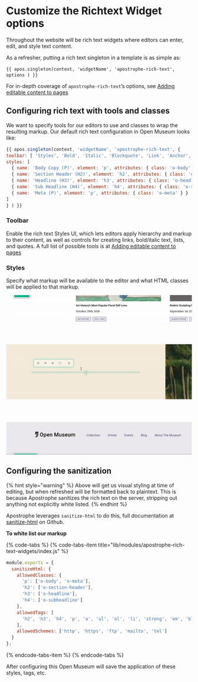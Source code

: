 # Customize the Richtext Widget options

Throughout the website will be rich text widgets where editors can enter, edit, and style text content.

 As a refresher, putting a rich text singleton in a template is as simple as:

```markup
{{ apos.singleton(context, 'widgetName', 'apostrophe-rich-text', options ) }}
```

For in-depth coverage of `apostrophe-rich-text`’s options, see [Adding editable content to pages](https://docs.apostrophecms.org/apostrophe/tutorials/getting-started/adding-editable-content-to-pages#apostrophe-rich-text)

## Configuring rich text with tools and classes

We want to specify tools for our editors to use and classes to wrap the resulting markup. Our default rich text configuration in Open Museum looks like:

```javascript
{{ apos.singleton(context, 'widgetName', 'apostrophe-rich-text', {
toolbar: [ 'Styles', 'Bold', 'Italic', 'Blockquote', 'Link', 'Anchor', 'Unlink', 'NumberedList', 'BulletedList' ],
styles: [
  { name: 'Body Copy (P)', element: 'p', attributes: { class: 'o-body' } },
  { name: 'Section Header (H2)', element: 'h2', attributes: { class: 'o-section-header' } },
  { name: 'Headline (H3)', element: 'h3', attributes: { class: 'o-headline' } },
  { name: 'Sub Headline (H4)', element: 'h4', attributes: { class: 'o-subheadline' } },
  { name: 'Meta (P)', element: 'p', attributes: { class: 'o-meta' } }
]
} ) }}
```

### Toolbar

Enable the rich text Styles UI, which lets editors apply hierarchy and markup to their content, as well as controls for creating links, bold/italic text, lists, and quotes. A full list of possible tools is at [Adding editable content to pages](https://docs.apostrophecms.org/apostrophe/tutorials/getting-started/adding-editable-content-to-pages#toolbar)

### Styles

Specify what markup will be available to the editor and what HTML classes will be applied to that markup.

![The resulting richtext editor](../.gitbook/assets/apostrophe-richtext-editor.gif)

## Configuring the sanitization

{% hint style="warning" %}
Above will get us visual styling at time of editing, but when refreshed will be formatted back to plaintext. This is because Apostrophe sanitizes the rich text on the server, stripping out anything not explicitly white listed.
{% endhint %}

Apostrophe leverages `sanitize-html` to do this, full documentation at [sanitize-html](https://github.com/punkave/sanitize-html) on Github.

**To white list our markup**

{% code-tabs %}
{% code-tabs-item title="lib/modules/apostrophe-rich-text-widgets/index.js" %}
```javascript
module.exports = {
  sanitizeHtml: {
    allowedClasses: {
      'p': ['o-body', 'o-meta'],
      'h2': ['o-section-header'],
      'h3': ['o-headline'],
      'h4': ['o-subheadline']
    },
    allowedTags: [
      'h2', 'h3', 'h4', 'p', 'a', 'ul', 'ol', 'li', 'strong', 'em', 'blockquote'
    ],
    allowedSchemes: ['http', 'https', 'ftp', 'mailto', 'tel']
  }
};
```
{% endcode-tabs-item %}
{% endcode-tabs %}

After configuring this Open Museum will save the application of these styles, tags, etc.

